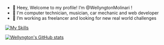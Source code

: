 - 👋 Heey, Welcome to my profile! I’m @WellyngtonMolinari !
- 👀 I'm computer technician, musician, car mechanic and web developer
- 💞️ I’m working as freelancer and looking for new real world challenges

[![My Skills](https://skillicons.dev/icons?i=laravel,php,js,mysql,html,css,bootstrap,aws,linux,unity,blender)](https://skillicons.dev)

[![Wellyngton's GitHub stats](https://github-readme-stats.vercel.app/api?username=wellyngtonmolinari)](https://github.com/anuraghazra/github-readme-stats)